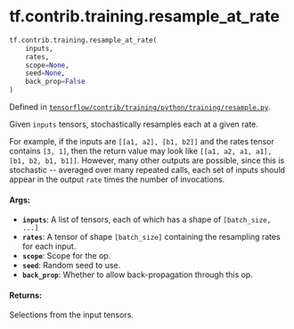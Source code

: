 <div itemscope itemtype="http://developers.google.com/ReferenceObject">
<meta itemprop="name" content="tf.contrib.training.resample_at_rate" />
<meta itemprop="path" content="Stable" />
</div>

# tf.contrib.training.resample_at_rate

``` python
tf.contrib.training.resample_at_rate(
    inputs,
    rates,
    scope=None,
    seed=None,
    back_prop=False
)
```



Defined in [`tensorflow/contrib/training/python/training/resample.py`](/code/stable/tensorflow/contrib/training/python/training/resample.py).

Given `inputs` tensors, stochastically resamples each at a given rate.

For example, if the inputs are `[[a1, a2], [b1, b2]]` and the rates
tensor contains `[3, 1]`, then the return value may look like `[[a1,
a2, a1, a1], [b1, b2, b1, b1]]`. However, many other outputs are
possible, since this is stochastic -- averaged over many repeated
calls, each set of inputs should appear in the output `rate` times
the number of invocations.

#### Args:

* <b>`inputs`</b>: A list of tensors, each of which has a shape of `[batch_size, ...]`
* <b>`rates`</b>: A tensor of shape `[batch_size]` containing the resampling rates
     for each input.
* <b>`scope`</b>: Scope for the op.
* <b>`seed`</b>: Random seed to use.
* <b>`back_prop`</b>: Whether to allow back-propagation through this op.


#### Returns:

Selections from the input tensors.